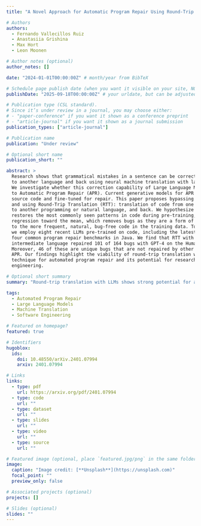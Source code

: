 ```yaml
---
title: "A Novel Approach for Automatic Program Repair Using Round-Trip Translation with Large Language Models"

# Authors
authors:
  - Fernando Vallecillos Ruiz
  - Anastasiia Grishina
  - Max Hort
  - Leon Moonen

# Author notes (optional)
author_notes: []

date: "2024-01-01T00:00:00Z" # month/year from BibTeX

# Schedule page publish date (when you want it visible on your site, NOT the pub date)
publishDate: "2025-09-18T00:00:00Z" # your urldate, but can be adjusted

# Publication type (CSL standard).
# Since it’s under review in a journal, you may choose either:
# - "paper-conference" if you want it shown as a conference preprint
# - "article-journal" if you want it shown as a journal submission
publication_types: ["article-journal"]

# Publication name
publication: "Under review"

# Optional short name
publication_short: ""

abstract: >
  Research shows that grammatical mistakes in a sentence can be corrected by translating it
  to another language and back using neural machine translation with language models.
  We investigate whether this correction capability of Large Language Models (LLMs) extends
  to Automatic Program Repair (APR). Current generative models for APR are pre-trained on
  source code and fine-tuned for repair. This paper proposes bypassing the fine-tuning step
  and using Round-Trip Translation (RTT): translation of code from one programming language
  to another programming or natural language, and back. We hypothesize that RTT with LLMs
  restores the most commonly seen patterns in code during pre-training, i.e., performs a
  regression toward the mean, which removes bugs as they are a form of noise with respect
  to the more frequent, natural, bug-free code in the training data. To test this hypothesis,
  we employ eight recent LLMs pre-trained on code, including the latest GPT versions, and
  four common program repair benchmarks in Java. We find that RTT with English as an
  intermediate language repaired 101 of 164 bugs with GPT-4 on the HumanEval-Java dataset.
  Moreover, 46 of these are unique bugs that are not repaired by other LLMs fine-tuned for
  APR. Our findings highlight the viability of round-trip translation with LLMs as a
  technique for automated program repair and its potential for research in software
  engineering.

# Optional short summary
summary: "Round-trip translation with LLMs shows strong potential for automatic program repair without fine-tuning."

tags:
  - Automated Program Repair
  - Large Language Models
  - Machine Translation
  - Software Engineering

# Featured on homepage?
featured: true

# Identifiers
hugoblox:
  ids:
    doi: 10.48550/arXiv.2401.07994
    arxiv: 2401.07994

# Links
links:
  - type: pdf
    url: https://arxiv.org/pdf/2401.07994
  - type: code
    url: ""
  - type: dataset
    url: ""
  - type: slides
    url: ""
  - type: video
    url: ""
  - type: source
    url: ""

# Featured image (optional, place `featured.jpg/png` in the same folder)
image:
  caption: "Image credit: [**Unsplash**](https://unsplash.com)"
  focal_point: ""
  preview_only: false

# Associated projects (optional)
projects: []

# Slides (optional)
slides: ""
---
```

